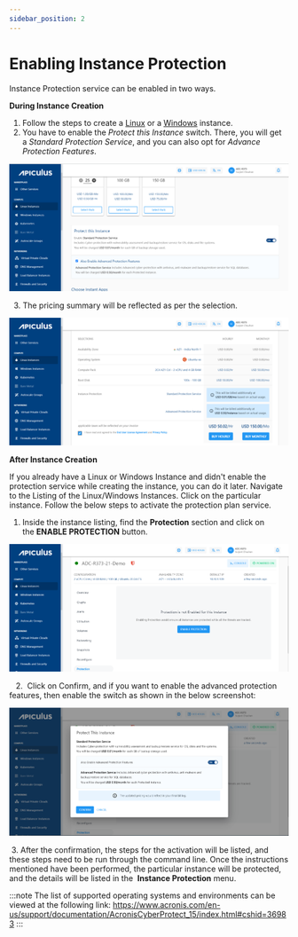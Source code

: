 ```yaml
---
sidebar_position: 2
---
```

# Enabling Instance Protection

Instance Protection service can be enabled in two ways.

**During Instance Creation**

1. Follow the steps to create a [Linux](/docs/Subscribers/Compute/LinuxInstances/CreatingLinuxInstances) or a [Windows](/docs/Subscribers/Compute/WindowsInstances/CreatingWindowsInstances) instance.
2. You have to enable the _Protect this Instance_ switch. There, you will get a _Standard Protection Service_, and you can also opt for _Advance Protection Features_. 

![Enabling Instance Protection](img/EnablingInstanceProtection1.png)

  3. The pricing summary will be reflected as per the selection.

![Enabling Instance Protection](img/EnablingInstanceProtection2.png)

**After Instance Creation**

If you already have a Linux or Windows Instance and didn't enable the protection service while creating the instance, you can do it later. Navigate to the Listing of the Linux/Windows Instances. Click on the particular instance. Follow the below steps to activate the protection plan service.

1. Inside the instance listing, find the **Protection** section and click on the **ENABLE PROTECTION** button.

![Enabling Instance Protection](img/EnablingInstanceProtection3.png)

   2.  Click on Confirm, and if you want to enable the advanced protection features, then enable the switch as shown in the below screenshot:

![Enabling Instance Protection](img/EnablingInstanceProtection4.png)

 3. After the confirmation, the steps for the activation will be listed, and these steps need to be run through the command line. Once the instructions mentioned have been performed, the particular instance will be protected, and the details will be listed in the  **Instance Protection** menu.

:::note
The list of supported operating systems and environments can be viewed at the following link:
https://www.acronis.com/en-us/support/documentation/AcronisCyberProtect_15/index.html#cshid=36983
:::
